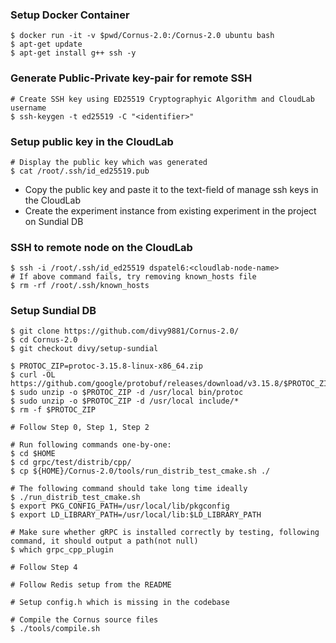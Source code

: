 ### Setup Docker Container
```
$ docker run -it -v $pwd/Cornus-2.0:/Cornus-2.0 ubuntu bash
$ apt-get update
$ apt-get install g++ ssh -y
```

### Generate Public-Private key-pair for remote SSH
```
# Create SSH key using ED25519 Cryptographyic Algorithm and CloudLab username
$ ssh-keygen -t ed25519 -C "<identifier>"
```

### Setup public key in the CloudLab
```
# Display the public key which was generated
$ cat /root/.ssh/id_ed25519.pub
```

- Copy the public key and paste it to the text-field of manage ssh keys in the CloudLab
- Create the experiment instance from existing experiment in the project on Sundial DB

### SSH to remote node on the CloudLab
```
$ ssh -i /root/.ssh/id_ed25519 dspatel6:<cloudlab-node-name>
# If above command fails, try removing known_hosts file
$ rm -rf /root/.ssh/known_hosts
```

### Setup Sundial DB
```
$ git clone https://github.com/divy9881/Cornus-2.0/
$ cd Cornus-2.0
$ git checkout divy/setup-sundial

$ PROTOC_ZIP=protoc-3.15.8-linux-x86_64.zip
$ curl -OL https://github.com/google/protobuf/releases/download/v3.15.8/$PROTOC_ZIP
$ sudo unzip -o $PROTOC_ZIP -d /usr/local bin/protoc
$ sudo unzip -o $PROTOC_ZIP -d /usr/local include/*
$ rm -f $PROTOC_ZIP

# Follow Step 0, Step 1, Step 2

# Run following commands one-by-one:
$ cd $HOME
$ cd grpc/test/distrib/cpp/
$ cp ${HOME}/Cornus-2.0/tools/run_distrib_test_cmake.sh ./

# The following command should take long time ideally
$ ./run_distrib_test_cmake.sh
$ export PKG_CONFIG_PATH=/usr/local/lib/pkgconfig
$ export LD_LIBRARY_PATH=/usr/local/lib:$LD_LIBRARY_PATH

# Make sure whether gRPC is installed correctly by testing, following command, it should output a path(not null)
$ which grpc_cpp_plugin

# Follow Step 4

# Follow Redis setup from the README

# Setup config.h which is missing in the codebase

# Compile the Cornus source files
$ ./tools/compile.sh
```